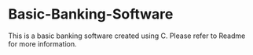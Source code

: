 # Basic-Banking-Software
This is a basic banking software created using C. Please refer to Readme for more information.
